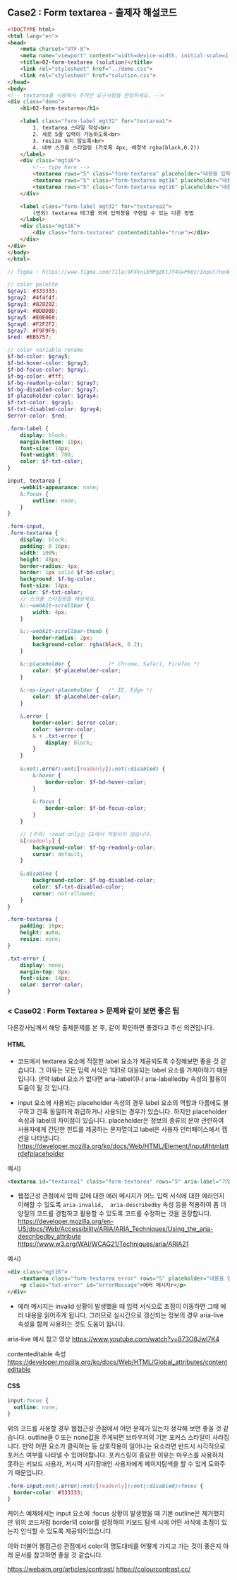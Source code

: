 ## Case2 : Form textarea - 출제자 해설코드

```html
<!DOCTYPE html>
<html lang="en">
<head>
    <meta charset="UTF-8">
    <meta name="viewport" content="width=device-width, initial-scale=1.0">
    <title>02-form-textarea (solution)</title>
    <link rel="stylesheet" href="../demo.css">
    <link rel="stylesheet" href="solution.css">
</head>
<body>
<!-- textarea를 사용해서 주어진 요구사항을 완성하세요. -->
<div class="demo">
    <h1>02-form-textarea</h1>

    <label class="form-label mgt32" for="textarea1">
        1. textarea 스타일 작성<br>
        2. 세로 5줄 입력이 가능하도록<br>
        3. resize 되지 않도록<br>
        4. 내부 스크롤 스타일링 (가로폭 4px, 배경색 rgba(black,0.2))
    </label>
    <div class="mgt16">
        <!-- type here -->
        <textarea rows="5" class="form-textarea" placeholder="내용을 입력하세요">Lorem ipsum dolor sit amet consectetur adipisicing elit. Suscipit corporis unde, sequi tempore laborum excepturi autem deleniti aliquid eum vitae sunt, beatae omnis sapiente amet, nobis odio et cumque quia. Lorem ipsum dolor sit amet consectetur adipisicing elit. Reiciendis minus ex mollitia! Incidunt quas dolores officia itaque quasi animi debitis officiis, ullam nemo culpa dignissimos consequatur. Nobis accusantium totam vel.</textarea>
        <textarea rows="5" class="form-textarea mgt16" placeholder="내용을 입력하세요" readonly>123</textarea>
        <textarea rows="5" class="form-textarea mgt16" placeholder="내용을 입력하세요" disabled>123</textarea>
    </div>

    <label class="form-label mgt32" for="textarea2">
        (번외) textarea 태그를 외에 입력창을 구현할 수 있는 다른 방법
    </label>
    <div class="mgt16">
        <div class="form-textarea" contenteditable="true"></div>
    </div>
</div>
</body>
</html>
```

```scss
// figma : https://www.figma.com/file/9FXkniEMPgZKtJY4GwP60z/Input?node-id=0%3A3

// color palette
$gray1: #333333;
$gray2: #4f4f4f;
$gray3: #828282;
$gray4: #BDBDBD;
$gray5: #E0E0E0;
$gray6: #F2F2F2;
$gray7: #F9F9F9;
$red: #EB5757;

// color variable rename
$f-bd-color: $gray5;
$f-bd-hover-color: $gray3;
$f-bd-focus-color: $gray1;
$f-bg-color: #fff;
$f-bg-readonly-color: $gray7;
$f-bg-disabled-color: $gray7;
$f-placeholder-color: $gray4;
$f-txt-color: $gray1;
$f-txt-disabled-color: $gray4;
$error-color: $red;

.form-label {
    display: block;
    margin-bottom: 10px;
    font-size: 14px;
    font-weight: 700;
    color: $f-txt-color;
}

input, textarea {
    -webkit-appearance: none;
    &:focus {
        outline: none;
    }
}

.form-input,
.form-textarea {
    display: block;
    padding: 0 16px; 
    width: 100%;
    height: 48px; 
    border-radius: 4px;
    border: 1px solid $f-bd-color;
    background: $f-bg-color;
    font-size: 14px;
    color: $f-txt-color;
    // 스크롤 스타일링을 해보세요.
    &::-webkit-scrollbar {
        width: 4px;
    }

    &::-webkit-scrollbar-thumb {
        border-radius: 2px;
        background-color: rgba(black, 0.2);
    }

    &::placeholder {            /* Chrome, Safari, Firefox */
        color: $f-placeholder-color;
    }
    
    &:-ms-input-placeholder {   /* IE, Edge */
        color: $f-placeholder-color;
    }

    &.error {
        border-color: $error-color;
        color: $error-color;
        & + .txt-error {
            display: block;
        }
    }
    
    &:not(.error):not([readonly]):not(:disabled) {
        &:hover {
            border-color: $f-bd-hover-color;
        }
        
        &:focus {
            border-color: $f-bd-focus-color;
        }
    }

    // (주의) :read-only는 IE에서 적용되지 않습니다.
    &[readonly] {
        background-color: $f-bg-readonly-color;
        cursor: default;
    }
    
    &:disabled {
        background-color: $f-bg-disabled-color;
        color: $f-txt-disabled-color;
        cursor: not-allowed;
    }
}

.form-textarea {
    padding: 16px;
    height: auto;
    resize: none;
}

.txt-error {
    display: none;
    margin-top: 8px;
    font-size: 14px;
    color: $error-color;
}
```

### < Case02 : Form Textarea > 문제와 같이 보면 좋은 팁
다른강사님께서 해당 출제문제를 본 후, 같이 확인하면 좋겠다고 주신 의견입니다.

#### HTML
- 코드에서 textarea 요소에 적절한 label 요소가 제공되도록 수정해보면 좋을 것 같습니다. 
그 이유는 모든 입력 서식은 1대1로 대응되는 label 요소를 가져야하기 때문입니다.
만약 label 요소가 없다면 aria-label이나 aria-labelledby 속성의 활용이 도움이 될 것 입니다.

- input 요소에 사용되는 placeholder 속성의 경우 label 요소의 역할과 다름에도 불구하고 간혹 동일하게 취급하거나 사용되는 경우가 있습니다. 
  하지만 placeholder 속성과 label의 차이점이 있습니다.
  placeholder은 정보의 종류의 분야 관련하여 사용자에게 간단한 힌트를 제공하는 문자열이고
  label은 사용자 인터페이스에서 캡션을 나타냅니다.
  https://developer.mozilla.org/ko/docs/Web/HTML/Element/Input#htmlattrdefplaceholder

예시)
```html
<textarea id="textarea1" class="form-textarea" rows="5" aria-label="가입인사" placeholder="내용을 입력하세요."></textarea>
```

- 웹접근성 관점에서 입력 값에 대한 에러 메시지가 어느 입력 서식에 대한 에러인지 이해할 수 있도록 `aria-invalid,  aria-describedby` 속성 등을 적용하여 좀 더 양질의 코드를 경험하고 활용할 수 있도록 코드를 수정하는 것을 권장합니다.
https://developer.mozilla.org/en-US/docs/Web/Accessibility/ARIA/ARIA_Techniques/Using_the_aria-describedby_attribute
https://www.w3.org/WAI/WCAG21/Techniques/aria/ARIA21 

예시)
```html
<div class="mgt16">
    <textarea class="form-textarea error" rows="5" placeholder="내용을 입력aria-describedby="errorMessage" aria-invalid="true"></textarea>
    <p class="txt-error" id="errorMessage">에러 메시지r</p>
</div>
```

- 에러 메시지는 invalid 상황이 발생했을 때 입력 서식으로 초점이 이동하면 그때 에러 내용을 읽어주게 됩니다.
그러므로 실시간으로 갱신되는 정보의 경우 aria-live 속성을 함께 사용하는 것도 도움이 됩니다.

aria-live 예시 참고 영상
https://www.youtube.com/watch?v=873O8JwI7K4

contenteditable 속성
https://developer.mozilla.org/ko/docs/Web/HTML/Global_attributes/contenteditable 

#### CSS
```css
input:focus {
  outline: none;
}
```
위의 코드를 사용할 경우 웹접근성 관점에서 어떤 문제가 있는지 생각해 보면 좋을 것 같습니다.
outline을 0 또는 none값을 주게되면 브라우저의 기본 포커스 스타일이 사라집니다.
만약 어떤 요소가 클릭하는 등 상호작용이 일어나는 요소라면 반드시 시각적으로 포커스 여부를 나타낼 수 있어야합니다.
포커스링이 중요한 이유는 마우스를 사용하지 못하는 키보드 사용자, 저시력 시각장애인 사용자에게 페이지탐색을 할 수 있게 도와주기 때문입니다.

```css
.form-input:not(.error):not([readonly]):not(:disabled):focus {
  border-color: #333333;
}
```
케이스 예제에서는 input 요소에 :focus 상황이 발생했을 때 기본 outline은 제거했지만 
위의 코드처럼 border의 color를 설정하여 키보드 탐색 시에 어떤 서식에 초점이 있는지
인식할 수 있도록 제공되어있습니다.

이와 더불어 웹접근성 관점에서 color의 명도대비를 어떻게 가지고 가는 것이 좋은지
아래 문서를 참고하면 좋을 것 같습니다.

https://webaim.org/articles/contrast/
https://colourcontrast.cc/